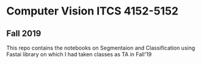 # Computer Vision ITCS 4152-5152
## Fall 2019

This repo contains the notebooks on Segmentaion and Classification using Fastai library on which I had taken classes as TA in Fall'19
